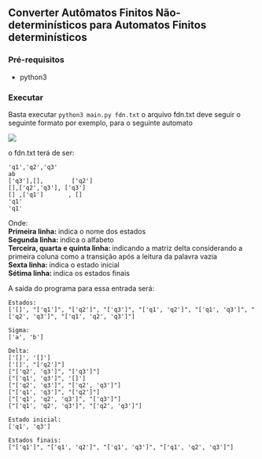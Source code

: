 ## Converter Autômatos Finitos Não-determinísticos para Automatos Finitos determinísticos

### Pré-requisitos
* python3
### Executar
Basta executar <code>python3 main.py fdn.txt</code>
o arquivo fdn.txt deve seguir o seguinte formato
por exemplo, para o seguinte automato

<image src="afn.png"></image>

o fdn.txt terá de ser:

    'q1','q2','q3'
    ab
    ['q3'],[],        ['q2']
    [],['q2','q3'], ['q3']
    [] ,['q1']       , []
    'q1'
    'q1'
Onde:<br>
<b>Primeira linha: </b>indica o nome dos estados<br>
<b>Segunda linha: </b>indica o alfabeto<br>
<b>Terceira, quarta e quinta linha: </b>indicando a matriz delta considerando a primeira coluna como a transição após a leitura da palavra vazia<br>
<b>Sexta linha: </b> indica o estado inicial<br>
<b>Sétima linha: </b> indica os estados finais<br>

A saída do programa para essa entrada será:


	Estados:
	['[]', "['q1']", "['q2']", "['q3']", "['q1', 'q2']", "['q1', 'q3']", "['q2', 'q3']", "['q1', 'q2', 'q3']"]

	Sigma:
	['a', 'b']

	Delta:
	['[]', '[]']
	['[]', "['q2']"]
	["['q2', 'q3']", "['q3']"]
	["['q1', 'q3']", '[]']
	["['q2', 'q3']", "['q2', 'q3']"]
	["['q1', 'q3']", "['q2']"]
	["['q1', 'q2', 'q3']", "['q3']"]
	["['q1', 'q2', 'q3']", "['q2', 'q3']"]

	Estado inicial:
	['q1', 'q3']

	Estados finais:
	["['q1']", "['q1', 'q2']", "['q1', 'q3']", "['q1', 'q2', 'q3']"]
